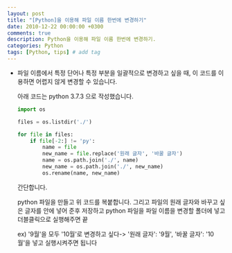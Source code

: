 ```yaml
---
layout: post
title: "[Python]을 이용해 파일 이름 한번에 변경하기"
date: 2010-12-22 00:00:00 +0300
comments: true
description: Python을 이용해 파일 이름 한번에 변경하기.
categories: Python
tags: [Python, tips] # add tag
---
```


- 파일 이름에서 특정 단어나 특정 부분을 일괄적으로 변경하고 싶을 때,
  이 코드를 이용하면 어렵지 않게 변경할 수 있습니다.

  아래 코드는 python 3.7.3 으로 작성했습니다.

  ```python
  import os
  
  files = os.listdir('./')
  
  for file in files:
      if file[-2:] != 'py':
          name = file
          new_name = file.replace('원래 글자', '바꿀 글자')
          name = os.path.join('./', name)
          new_name = os.path.join('./', new_name)
          os.rename(name, new_name)
  ```

  간단합니다. 

  python 파일을 만들고 위 코드를 복붙합니다. 그리고 파일의 원래 글자와 바꾸고 싶은 글자를 안에 넣어 준후 저장하고 python 파일을 파일 이름을 변경할 폴더에 넣고 더블클릭으로 실행해주면 끝

  ex) '9월'을 모두 '10월'로 변경하고 싶다-> '원래 글자': '9월', '바꿀 글자': '10월'을 넣고 실행시켜주면 됩니다